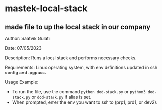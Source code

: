 # mastek-local-stack
## made file to up the local stack in our company

Author: Saatvik Gulati

Date: 07/05/2023

Description: Runs a local stack and performs necessary checks.

Requirements: Linux operating system, with env definitions updated in ssh config and .pgpass.

Usage Example:
  * To run the file, use the command `python dod-stack.py` or `python3 dod-stack.py` or `dod-stack.py` if alias is set.
  * When prompted, enter the env you want to ssh to (prp1, prd1, or dev2).


